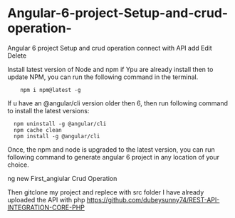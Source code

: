 # Angular-6-project-Setup-and-crud-operation-
Angular 6 project Setup and crud operation  connect with API add Edit Delete 

Install latest version of Node and npm
if Ypu are already install then to update NPM, you can run the following command in the terminal.

        npm i npm@latest -g


If u have an @angular/cli version older then 6, then run following command to install the latest versions:

      npm uninstall -g @angular/cli
      npm cache clean
      npm install -g @angular/cli

Once, the npm and node is upgraded to the latest version, you can run following command to generate angular 6 project in any location of your choice.


ng new First_angiular Crud Operation 

Then gitclone my project and replece with src folder I have already uploaded the API with php
https://github.com/dubeysunny74/REST-API-INTEGRATION-CORE-PHP
